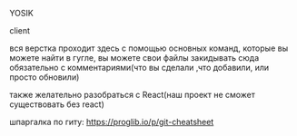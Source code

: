 YOSIK 


client

вся верстка проходит здесь
с помощью основных команд, которые вы можете найти в гугле, вы можете свои файлы закидывать сюда обязательно с комментариями(что вы сделали ,что добавили, или просто обновили)

также желательно разобраться с React(наш проект не сможет существовать без react)

шпаргалка по гиту: https://proglib.io/p/git-cheatsheet

